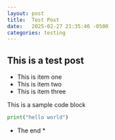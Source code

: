 ```yaml
---
layout: post
title:  Test Post
date:   2025-02-27 21:35:46 -0500
categories: testing
---
```

## This is a test post
- This is item one
- This is item two
- This is item three

This is a sample code block
```python
print("hello world")
```

* The end *

